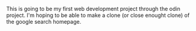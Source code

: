 This is going to be my first web development project through the odin project. I'm hoping to be able to make a clone (or close enought clone) of the google search homepage. 
